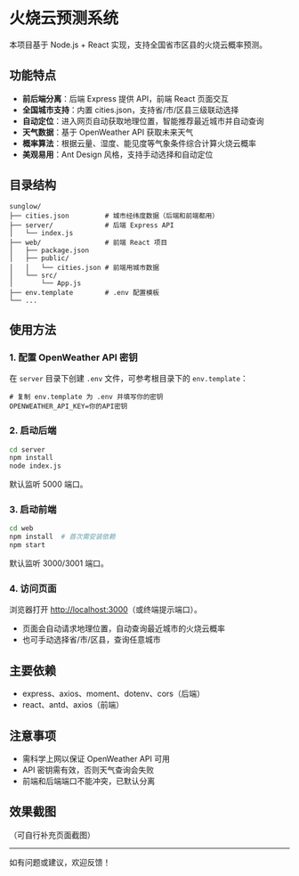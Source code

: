 # 火烧云预测系统

本项目基于 Node.js + React 实现，支持全国省市区县的火烧云概率预测。

## 功能特点

- **前后端分离**：后端 Express 提供 API，前端 React 页面交互
- **全国城市支持**：内置 cities.json，支持省/市/区县三级联动选择
- **自动定位**：进入网页自动获取地理位置，智能推荐最近城市并自动查询
- **天气数据**：基于 OpenWeather API 获取未来天气
- **概率算法**：根据云量、湿度、能见度等气象条件综合计算火烧云概率
- **美观易用**：Ant Design 风格，支持手动选择和自动定位

## 目录结构

```
sunglow/
├── cities.json         # 城市经纬度数据（后端和前端都用）
├── server/             # 后端 Express API
│   └── index.js
├── web/                # 前端 React 项目
│   ├── package.json
│   ├── public/
│   │   └── cities.json # 前端用城市数据
│   └── src/
│       └── App.js
├── env.template        # .env 配置模板
└── ...
```

## 使用方法

### 1. 配置 OpenWeather API 密钥
在 `server` 目录下创建 `.env` 文件，可参考根目录下的 `env.template`：
```
# 复制 env.template 为 .env 并填写你的密钥
OPENWEATHER_API_KEY=你的API密钥
```

### 2. 启动后端
```bash
cd server
npm install
node index.js
```
默认监听 5000 端口。

### 3. 启动前端
```bash
cd web
npm install  # 首次需安装依赖
npm start
```
默认监听 3000/3001 端口。

### 4. 访问页面
浏览器打开 [http://localhost:3000](http://localhost:3000)（或终端提示端口）。

- 页面会自动请求地理位置，自动查询最近城市的火烧云概率
- 也可手动选择省/市/区县，查询任意城市

## 主要依赖
- express、axios、moment、dotenv、cors（后端）
- react、antd、axios（前端）

## 注意事项
- 需科学上网以保证 OpenWeather API 可用
- API 密钥需有效，否则天气查询会失败
- 前端和后端端口不能冲突，已默认分离

## 效果截图
（可自行补充页面截图）

---
如有问题或建议，欢迎反馈！ 